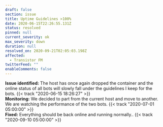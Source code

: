 ```yaml
---
draft: false
section: issue
title: Uptime Guidelines >100%
date: 2020-06-15T22:26:55.131Z
status: resolved
pinned: null
current_severity: ok
max_severity: down
duration: null
resolved_on: 2020-09-21T02:05:03.198Z
affected:
  - Transistor FM
twitterFeed: ""
enableComments: false
---
```

**Issue identified:** The host has once again dropped the container and the online status of all bots will slowly fall under the guidelines I keep for the bots.  {{< track "2020-06-15 18:26:27" >}} \
**Monitoring:** We decided to part from the current host and move to another. We are watching the performance of the two bots. {{< track "2020-07-01 05:00:00" >}}\
**Fixed:** Everything should be back online and running normally.. {{< track "2020-09-10 05:00:00" >}}